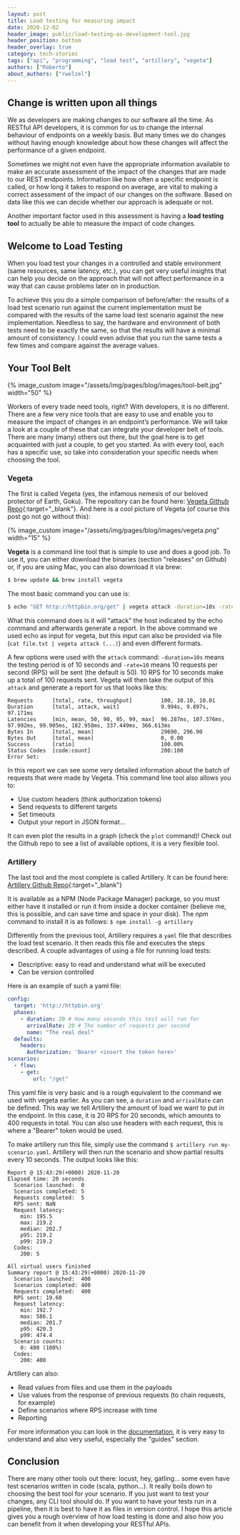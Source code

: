 ```yaml
---
layout: post
title: Load testing for measuring impact
date: 2020-12-02
header_image: public/load-testing-as-development-tool.jpg
header_position: bottom
header_overlay: true
category: tech-stories
tags: ["api", "programming", "load test", "artillery", "vegeta"]
authors: ["Roberto"]
about_authors: ["rwelzel"]
---
```


## Change is written upon all things

We as developers are making changes to our software all the time. As RESTful API developers, it is common for us to change the internal behaviour of endpoints on a weekly basis. But many times we do changes without having enough knowledge about how these changes will affect the performance of a given endpoint. 

Sometimes we might not even have the appropriate information available to make an accurate assessment of the impact of the changes that are made to our REST endpoints. Information like how often a specific endpoint is called, or how long it takes to respond on average, are vital to making a correct assessment of the impact of our changes on the software. Based on data like this we can decide whether our approach is adequate or not.

Another important factor used in this assessment is having a **load testing tool** to actually be able to measure the impact of code changes.

## Welcome to Load Testing

When you load test your changes in a controlled and stable environment (same resources, same latency, etc.), you can get very useful insights that can help you decide on the approach that will not affect performance in a way that can cause problems later on in production.

To achieve this you do a simple comparison of before/after: the results of a load test scenario run against the current implementation must be compared with the results of the same load test scenario against the new implementation. Needless to say, the hardware and environment of both tests need to be exactly the same, so that the results will have a minimal amount of consistency. I could even advise that you run the same tests a few times and compare against the average values.

## Your Tool Belt

{% image_custom image="/assets/img/pages/blog/images/tool-belt.jpg" width="50" %}

Workers of every trade need tools, right? With developers, it is no different. There are a few very nice tools that are easy to use and enable you to measure the impact of changes in an endpoint’s performance. We will take a look at a couple of these that can integrate your developer belt of tools. There are many (many) others out there, but the goal here is to get acquainted with just a couple, to get you started. As with every tool, each has a specific use, so take into consideration your specific needs when choosing the tool.

### Vegeta

The first is called Vegeta (yes, the infamous nemesis of our beloved protector of Earth, Goku). The repository can be found here: [Vegeta Github Repo](https://github.com/tsenart/vegeta){:target="_blank"}. And here is a cool picture of Vegeta (of course this post go not go without this):

{% image_custom image="/assets/img/pages/blog/images/vegeta.png" width="15" %}

**Vegeta** is a command line tool that is simple to use and does a good job. To use it, you can either download the binaries (section "releases" on Github) or, if you are using Mac, you can also download it via brew:

```bash
$ brew update && brew install vegeta
```

The most basic command you can use is:

```bash
$ echo "GET http://httpbin.org/get" | vegeta attack -duration=10s -rate=10 | vegeta report
```

What this command does is it will "attack" the host indicated by the echo command and afterwards generate a report. In the above command we used echo as input for vegeta, but this input can also be provided via file (`cat file.txt | vegeta attack (...)`) and even different formats.

A few options were used with the `attack` command: `-duration=10s` means the testing period is of 10 seconds and `-rate=10` means 10 requests per second (RPS) will be sent (the default is 50). 10 RPS for 10 seconds make up a total of 100 requests sent. Vegeta will then take the output of this `attack` and generate a report for us that looks like this:

```
Requests      [total, rate, throughput]         100, 10.10, 10.01
Duration      [total, attack, wait]             9.994s, 9.897s, 97.171ms
Latencies     [min, mean, 50, 90, 95, 99, max]  96.287ms, 107.376ms, 97.992ms, 99.905ms, 182.958ms, 337.449ms, 366.613ms
Bytes In      [total, mean]                     29690, 296.90
Bytes Out     [total, mean]                     0, 0.00
Success       [ratio]                           100.00%
Status Codes  [code:count]                      200:100
Error Set:
```
In this report we can see some very detailed information about the batch of requests that were made by Vegeta. This command line tool also allows you to:
* Use custom headers (think authorization tokens)
* Send requests to different targets
* Set timeouts
* Output your report in JSON format...

It can even plot the results in a graph (check the `plot` command)! Check out the Github repo to see a list of available options, it is a very flexible tool.

### Artillery

The last tool and the most complete is called Artillery. It can be found here: [Artillery Github Repo](https://github.com/artilleryio/artillery){:target="_blank"}

It is available as a NPM (Node Package Manager) package, so you must either have it installed or run it from inside a docker container (believe me, this is possible, and can save time and space in your disk). The *npm* command to install it is as follows: `$ npm install -g artillery`

Differently from the previous tool, Artillery requires a `yaml` file that describes the load test scenario. It then reads this file and executes the steps described. A couple advantages of using a file for running load tests:
* Descriptive: easy to read and understand what will be executed
* Can be version controlled

Here is an example of such a yaml file:

```yaml
config:
  target: 'http://httpbin.org'
  phases:
    - duration: 20 # How many seconds this test will run for
      arrivalRate: 20 # The number of requests per second
      name: "The real deal"
  defaults:
    headers:
      Authorization: 'Bearer <insert the token here>'
scenarios:
  - flow:
    - get:
        url: "/get"
```

This yaml file is very basic and is a rough equivalent to the command we used with vegeta earlier. As you can see, a `duration` and `arrivalRate` can be defined. This way we tell Artillery the amount of load we want to put in the endpoint. In this case, it is 20 RPS for 20 seconds, which amounts to 400 requests in total. You can also use headers with each request, this is where a "Bearer" token would be used.

To make artillery run this file, simply use the command `$ artillery run my-scenario.yaml`. Artillery will then run the scenario and show partial results every 10 seconds. The output looks like this:

```
Report @ 15:43:29(+0000) 2020-11-20
Elapsed time: 20 seconds
  Scenarios launched:  0
  Scenarios completed: 5
  Requests completed:  5
  RPS sent: NaN
  Request latency:
    min: 195.5
    max: 219.2
    median: 202.7
    p95: 219.2
    p99: 219.2
  Codes:
    200: 5

All virtual users finished
Summary report @ 15:43:29(+0000) 2020-11-20
  Scenarios launched:  400
  Scenarios completed: 400
  Requests completed:  400
  RPS sent: 19.68
  Request latency:
    min: 192.7
    max: 586.1
    median: 201.7
    p95: 420.3
    p99: 474.4
  Scenario counts:
    0: 400 (100%)
  Codes:
    200: 400
```

Artillery can also:
* Read values from files and use them in the payloads
* Use values from the response of previous requests (to chain requests, for example)
* Define scenarios where RPS increase with time
* Reporting

For more information you can look in the [documentation](https://artillery.io/docs/guides/overview/welcome.html), it is very easy to understand and also very useful, especially the "guides" section.

## Conclusion

There are many other tools out there: locust, hey, gatling… some even have test scenarios written in code (scala, python…). It really boils down to choosing the best tool for your scenario. If you just want to test your changes, any CLI tool should do. If you want to have your tests run in a pipeline, then it is best to have it as files in version control. I hope this article gives you a rough overview of how load testing is done and also how you can benefit from it when developing your RESTful APIs.